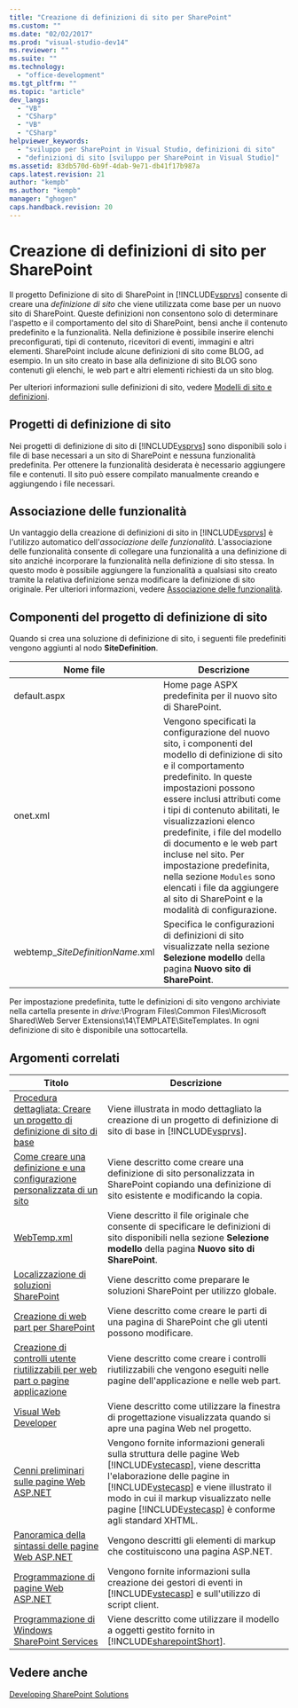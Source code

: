 ```yaml
---
title: "Creazione di definizioni di sito per SharePoint"
ms.custom: ""
ms.date: "02/02/2017"
ms.prod: "visual-studio-dev14"
ms.reviewer: ""
ms.suite: ""
ms.technology: 
  - "office-development"
ms.tgt_pltfrm: ""
ms.topic: "article"
dev_langs: 
  - "VB"
  - "CSharp"
  - "VB"
  - "CSharp"
helpviewer_keywords: 
  - "sviluppo per SharePoint in Visual Studio, definizioni di sito"
  - "definizioni di sito [sviluppo per SharePoint in Visual Studio]"
ms.assetid: 83db570d-6b9f-4dab-9e71-db41f17b987a
caps.latest.revision: 21
author: "kempb"
ms.author: "kempb"
manager: "ghogen"
caps.handback.revision: 20
---
```

# Creazione di definizioni di sito per SharePoint
  Il progetto Definizione di sito di SharePoint in [!INCLUDE[vsprvs](../sharepoint/includes/vsprvs-md.md)] consente di creare una *definizione di sito* che viene utilizzata come base per un nuovo sito di SharePoint.  Queste definizioni non consentono solo di determinare l'aspetto e il comportamento del sito di SharePoint, bensì anche il contenuto predefinito e la funzionalità.  Nella definizione è possibile inserire elenchi preconfigurati, tipi di contenuto, ricevitori di eventi, immagini e altri elementi.  SharePoint include alcune definizioni di sito come BLOG, ad esempio.  In un sito creato in base alla definizione di sito BLOG sono contenuti gli elenchi, le web part e altri elementi richiesti da un sito blog.  
  
 Per ulteriori informazioni sulle definizioni di sito, vedere [Modelli di sito e definizioni](http://go.microsoft.com/fwlink/?LinkId=179134).  
  
## Progetti di definizione di sito  
 Nei progetti di definizione di sito di [!INCLUDE[vsprvs](../sharepoint/includes/vsprvs-md.md)] sono disponibili solo i file di base necessari a un sito di SharePoint e nessuna funzionalità predefinita.  Per ottenere la funzionalità desiderata è necessario aggiungere file e contenuti.  Il sito può essere compilato manualmente creando e aggiungendo i file necessari.  
  
## Associazione delle funzionalità  
 Un vantaggio della creazione di definizioni di sito in [!INCLUDE[vsprvs](../sharepoint/includes/vsprvs-md.md)] è l'utilizzo automatico dell'*associazione delle funzionalità*.  L'associazione delle funzionalità consente di collegare una funzionalità a una definizione di sito anziché incorporare la funzionalità nella definizione di sito stessa.  In questo modo è possibile aggiungere la funzionalità a qualsiasi sito creato tramite la relativa definizione senza modificare la definizione di sito originale.  Per ulteriori informazioni, vedere [Associazione delle funzionalità](http://go.microsoft.com/fwlink/?LinkID=119283).  
  
## Componenti del progetto di definizione di sito  
 Quando si crea una soluzione di definizione di sito, i seguenti file predefiniti vengono aggiunti al nodo **SiteDefinition**.  
  
|Nome file|Descrizione|  
|---------------|-----------------|  
|default.aspx|Home page ASPX predefinita per il nuovo sito di SharePoint.|  
|onet.xml|Vengono specificati la configurazione del nuovo sito, i componenti del modello di definizione di sito e il comportamento predefinito.  In queste impostazioni possono essere inclusi attributi come i tipi di contenuto abilitati, le visualizzazioni elenco predefinite, i file del modello di documento e le web part incluse nel sito.  Per impostazione predefinita, nella sezione `Modules` sono elencati i file da aggiungere al sito di SharePoint e la modalità di configurazione.|  
|webtemp\_*SiteDefinitionName*.xml|Specifica le configurazioni di definizioni di sito visualizzate nella sezione **Selezione modello** della pagina **Nuovo sito di SharePoint**.|  
  
 Per impostazione predefinita, tutte le definizioni di sito vengono archiviate nella cartella presente in *drive:*\\Program Files\\Common Files\\Microsoft Shared\\Web Server Extensions\\14\\TEMPLATE\\SiteTemplates.  In ogni definizione di sito è disponibile una sottocartella.  
  
## Argomenti correlati  
  
|Titolo|Descrizione|  
|------------|-----------------|  
|[Procedura dettagliata: Creare un progetto di definizione di sito di base](../sharepoint/walkthrough-create-a-basic-site-definition-project.md)|Viene illustrata in modo dettagliato la creazione di un progetto di definizione di sito di base in [!INCLUDE[vsprvs](../sharepoint/includes/vsprvs-md.md)].|  
|[Come creare una definizione e una configurazione personalizzata di un sito](http://go.microsoft.com/fwlink/?LinkId=183309)|Viene descritto come creare una definizione di sito personalizzata in SharePoint copiando una definizione di sito esistente e modificando la copia.|  
|[WebTemp.xml](http://go.microsoft.com/fwlink/?LinkId=183310)|Viene descritto il file originale che consente di specificare le definizioni di sito disponibili nella sezione **Selezione modello** della pagina **Nuovo sito di SharePoint**.|  
|[Localizzazione di soluzioni SharePoint](../sharepoint/localizing-sharepoint-solutions.md)|Viene descritto come preparare le soluzioni SharePoint per utilizzo globale.|  
|[Creazione di web part per SharePoint](../sharepoint/creating-web-parts-for-sharepoint.md)|Viene descritto come creare le parti di una pagina di SharePoint che gli utenti possono modificare.|  
|[Creazione di controlli utente riutilizzabili per web part o pagine applicazione](../sharepoint/creating-reusable-controls-for-web-parts-or-application-pages.md)|Viene descritto come creare i controlli riutilizzabili che vengono eseguiti nelle pagine dell'applicazione e nelle web part.|  
|[Visual Web Developer](http://go.microsoft.com/fwlink/?LinkId=178725)|Viene descritto come utilizzare la finestra di progettazione visualizzata quando si apre una pagina Web nel progetto.|  
|[Cenni preliminari sulle pagine Web ASP.NET](http://go.microsoft.com/fwlink/?LinkId=178726)|Vengono fornite informazioni generali sulla struttura delle pagine Web [!INCLUDE[vstecasp](../sharepoint/includes/vstecasp-md.md)], viene descritta l'elaborazione delle pagine in [!INCLUDE[vstecasp](../sharepoint/includes/vstecasp-md.md)] e viene illustrato il modo in cui il markup visualizzato nelle pagine [!INCLUDE[vstecasp](../sharepoint/includes/vstecasp-md.md)] è conforme agli standard XHTML.|  
|[Panoramica della sintassi delle pagine Web ASP.NET](http://go.microsoft.com/fwlink/?LinkId=178727)|Vengono descritti gli elementi di markup che costituiscono una pagina ASP.NET.|  
|[Programmazione di pagine Web ASP.NET](http://go.microsoft.com/fwlink/?LinkId=178728)|Vengono fornite informazioni sulla creazione dei gestori di eventi in [!INCLUDE[vstecasp](../sharepoint/includes/vstecasp-md.md)] e sull'utilizzo di script client.|  
|[Programmazione di Windows SharePoint Services](http://go.microsoft.com/fwlink/?LinkId=178729)|Viene descritto come utilizzare il modello a oggetti gestito fornito in [!INCLUDE[sharepointShort](../sharepoint/includes/sharepointshort-md.md)].|  
  
## Vedere anche  
 [Developing SharePoint Solutions](../sharepoint/developing-sharepoint-solutions.md)  
  
  
